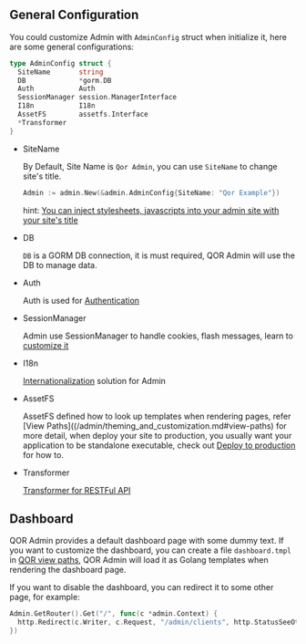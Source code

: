 ## General Configuration

You could customize Admin with `AdminConfig` struct when initialize it, here are some general configurations:

```go
type AdminConfig struct {
  SiteName       string
  DB             *gorm.DB
  Auth           Auth
  SessionManager session.ManagerInterface
  I18n           I18n
  AssetFS        assetfs.Interface
  *Transformer
}
```

* <a id="sitename"></a>SiteName

  By Default, Site Name is `Qor Admin`, you can use `SiteName` to change site's title.

  ```go
  Admin := admin.New(&admin.AdminConfig{SiteName: "Qor Example"})
  ```

  hint: [You can inject stylesheets, javascripts into your admin site with your site's title](/admin/theming_and_customization.md#global-stylesheet--javascript)

* DB

  `DB` is a GORM DB connection, it is must required, QOR Admin will use the DB to manage data.

* Auth

  Auth is used for [Authentication](/admin/authentication.md)

* SessionManager

  Admin use SessionManager to handle cookies, flash messages, learn to [customize it](/admin/session_manager.md)

* I18n

  [Internationalization](/admin/i18n.md) solution for Admin

* <a id="assetfs"></a>AssetFS

  AssetFS defined how to look up templates when rendering pages, refer [View Paths]((/admin/theming_and_customization.md#view-paths) for more detail, when deploy your site to production, you usually want your application to be standalone executable, check out [Deploy to production](/admin/deploy.md) for how to.

* Transformer

  [Transformer for RESTFul API](/admin/restful_api.md#transformer)

## Dashboard

QOR Admin provides a default dashboard page with some dummy text. If you want to customize the dashboard, you can create a file `dashboard.tmpl` in [QOR view paths](/admin/theming_and_customization.md#view-paths), QOR Admin will load it as Golang templates when rendering the dashboard page.

If you want to disable the dashboard, you can redirect it to some other page, for example:

```go
Admin.GetRouter().Get("/", func(c *admin.Context) {
  http.Redirect(c.Writer, c.Request, "/admin/clients", http.StatusSeeOther)
})
```
